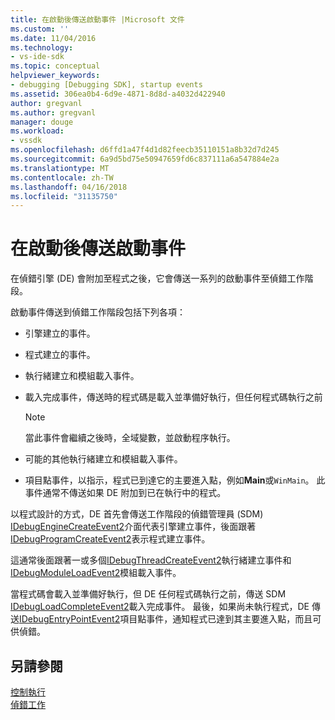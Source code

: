 ```yaml
---
title: 在啟動後傳送啟動事件 |Microsoft 文件
ms.custom: ''
ms.date: 11/04/2016
ms.technology:
- vs-ide-sdk
ms.topic: conceptual
helpviewer_keywords:
- debugging [Debugging SDK], startup events
ms.assetid: 306ea0b4-6d9e-4871-8d8d-a4032d422940
author: gregvanl
ms.author: gregvanl
manager: douge
ms.workload:
- vssdk
ms.openlocfilehash: d6ffd1a47f4d1d82feecb35110151a8b32d7d245
ms.sourcegitcommit: 6a9d5bd75e50947659fd6c837111a6a547884e2a
ms.translationtype: MT
ms.contentlocale: zh-TW
ms.lasthandoff: 04/16/2018
ms.locfileid: "31135750"
---
```

# <a name="sending-startup-events-after-a-launch"></a>在啟動後傳送啟動事件
在偵錯引擎 (DE) 會附加至程式之後，它會傳送一系列的啟動事件至偵錯工作階段。  
  
 啟動事件傳送到偵錯工作階段包括下列各項：  
  
-   引擎建立的事件。  
  
-   程式建立的事件。  
  
-   執行緒建立和模組載入事件。  
  
-   載入完成事件，傳送時的程式碼是載入並準備好執行，但任何程式碼執行之前  
  
    > [!NOTE]
    >  當此事件會繼續之後時，全域變數，並啟動程序執行。  
  
-   可能的其他執行緒建立和模組載入事件。  
  
-   項目點事件，以指示，程式已到達它的主要進入點，例如**Main**或`WinMain`。 此事件通常不傳送如果 DE 附加到已在執行中的程式。  
  
 以程式設計的方式，DE 首先會傳送工作階段的偵錯管理員 (SDM) [IDebugEngineCreateEvent2](../../extensibility/debugger/reference/idebugenginecreateevent2.md)介面代表引擎建立事件，後面跟著[IDebugProgramCreateEvent2](../../extensibility/debugger/reference/idebugprogramcreateevent2.md)表示程式建立事件。  
  
 這通常後面跟著一或多個[IDebugThreadCreateEvent2](../../extensibility/debugger/reference/idebugthreadcreateevent2.md)執行緒建立事件和[IDebugModuleLoadEvent2](../../extensibility/debugger/reference/idebugmoduleloadevent2.md)模組載入事件。  
  
 當程式碼會載入並準備好執行，但 DE 任何程式碼執行之前，傳送 SDM [IDebugLoadCompleteEvent2](../../extensibility/debugger/reference/idebugloadcompleteevent2.md)載入完成事件。 最後，如果尚未執行程式，DE 傳送[IDebugEntryPointEvent2](../../extensibility/debugger/reference/idebugentrypointevent2.md)項目點事件，通知程式已達到其主要進入點，而且可供偵錯。  
  
## <a name="see-also"></a>另請參閱  
 [控制執行](../../extensibility/debugger/control-of-execution.md)   
 [偵錯工作](../../extensibility/debugger/debugging-tasks.md)